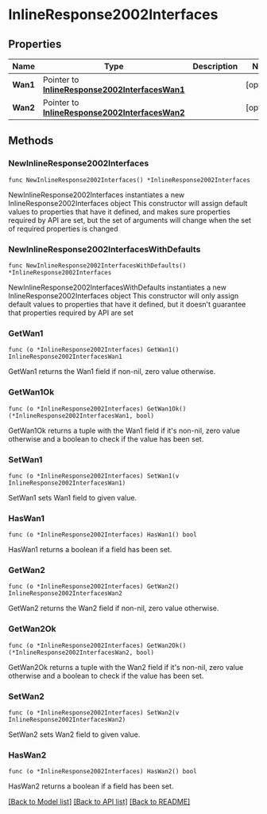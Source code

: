 # InlineResponse2002Interfaces

## Properties

Name | Type | Description | Notes
------------ | ------------- | ------------- | -------------
**Wan1** | Pointer to [**InlineResponse2002InterfacesWan1**](InlineResponse2002InterfacesWan1.md) |  | [optional] 
**Wan2** | Pointer to [**InlineResponse2002InterfacesWan2**](InlineResponse2002InterfacesWan2.md) |  | [optional] 

## Methods

### NewInlineResponse2002Interfaces

`func NewInlineResponse2002Interfaces() *InlineResponse2002Interfaces`

NewInlineResponse2002Interfaces instantiates a new InlineResponse2002Interfaces object
This constructor will assign default values to properties that have it defined,
and makes sure properties required by API are set, but the set of arguments
will change when the set of required properties is changed

### NewInlineResponse2002InterfacesWithDefaults

`func NewInlineResponse2002InterfacesWithDefaults() *InlineResponse2002Interfaces`

NewInlineResponse2002InterfacesWithDefaults instantiates a new InlineResponse2002Interfaces object
This constructor will only assign default values to properties that have it defined,
but it doesn't guarantee that properties required by API are set

### GetWan1

`func (o *InlineResponse2002Interfaces) GetWan1() InlineResponse2002InterfacesWan1`

GetWan1 returns the Wan1 field if non-nil, zero value otherwise.

### GetWan1Ok

`func (o *InlineResponse2002Interfaces) GetWan1Ok() (*InlineResponse2002InterfacesWan1, bool)`

GetWan1Ok returns a tuple with the Wan1 field if it's non-nil, zero value otherwise
and a boolean to check if the value has been set.

### SetWan1

`func (o *InlineResponse2002Interfaces) SetWan1(v InlineResponse2002InterfacesWan1)`

SetWan1 sets Wan1 field to given value.

### HasWan1

`func (o *InlineResponse2002Interfaces) HasWan1() bool`

HasWan1 returns a boolean if a field has been set.

### GetWan2

`func (o *InlineResponse2002Interfaces) GetWan2() InlineResponse2002InterfacesWan2`

GetWan2 returns the Wan2 field if non-nil, zero value otherwise.

### GetWan2Ok

`func (o *InlineResponse2002Interfaces) GetWan2Ok() (*InlineResponse2002InterfacesWan2, bool)`

GetWan2Ok returns a tuple with the Wan2 field if it's non-nil, zero value otherwise
and a boolean to check if the value has been set.

### SetWan2

`func (o *InlineResponse2002Interfaces) SetWan2(v InlineResponse2002InterfacesWan2)`

SetWan2 sets Wan2 field to given value.

### HasWan2

`func (o *InlineResponse2002Interfaces) HasWan2() bool`

HasWan2 returns a boolean if a field has been set.


[[Back to Model list]](../README.md#documentation-for-models) [[Back to API list]](../README.md#documentation-for-api-endpoints) [[Back to README]](../README.md)


